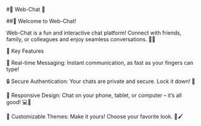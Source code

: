 #🌟 Web-Chat 🌟

##👋 Welcome to Web-Chat!

Web-Chat is a fun and interactive chat platform! Connect with friends, family, or colleagues and enjoy seamless conversations. 💬✨

🚀 Key Features

🔴 Real-time Messaging: Instant communication, as fast as your fingers can type!

🔒 Secure Authentication: Your chats are private and secure. Lock it down! 🔐

📱 Responsive Design: Chat on your phone, tablet, or computer – it’s all good! 💻📲

🎨 Customizable Themes: Make it yours! Choose your favorite look. 🎨🖌️
